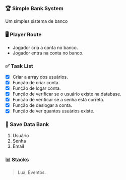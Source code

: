 ### 🏆 Simple Bank System
Um simples sistema de banco

### 🖥 Player Route
- Jogador cria a conta no banco.
- Jogador entra na conta no banco.

### ✅ Task List
- [x] Criar a array dos usuários.
- [x] Função de criar conta.
- [x] Função de logar conta.
- [x] Função de verificar se o usuário existe na database.
- [x] Função de verificar se a senha está correta.
- [x] Função de deslogar a conta.
- [x] Função de ver quantos usuários existe.

### 📡 Save Data Bank
1. Usuário
2. Senha
3. Email

### 📊 Stacks
> Lua,
> Eventos.
